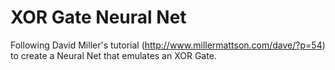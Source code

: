 # XOR Gate Neural Net
                        
Following David Miller's tutorial (http://www.millermattson.com/dave/?p=54) to create a Neural Net that emulates an XOR Gate.
